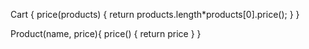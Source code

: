 Cart {
  price(products) {
    return products.length*products[0].price();
  }
}

Product(name, price){
  price() {
    return price
  }
}
